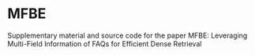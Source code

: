 # MFBE
Supplementary material and source code for the paper MFBE: Leveraging Multi-Field Information of FAQs for Efficient Dense Retrieval
